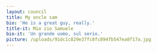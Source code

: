 ```yaml
---
layout: council
title: My oncle sam
bio: 'He is a great guy, really.'
title-it: Mio zio Samuele
bio-it: 'Un grande uomo, sul serio.'
picture: /uploads/91dc1c829e37fc8fc894fb547ea8f17a.jpg
---
```


